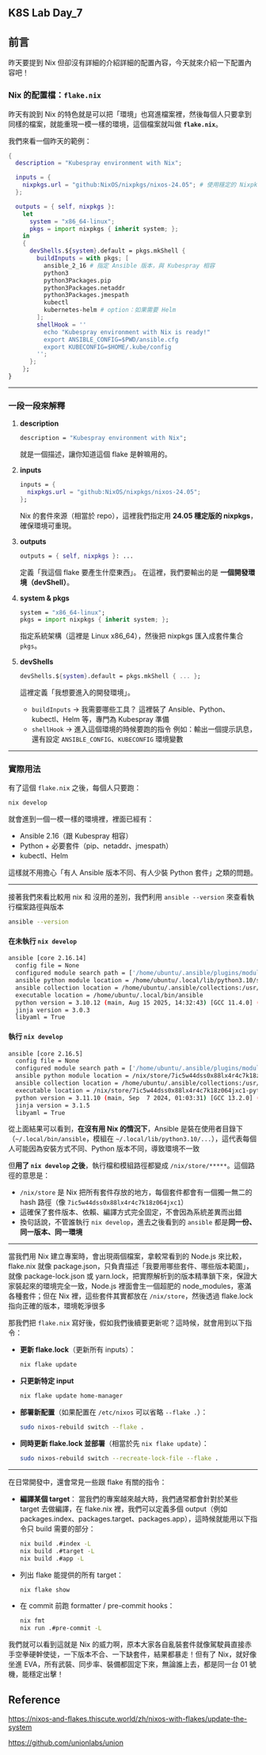 ## K8S Lab Day_7

## 前言
昨天要提到 Nix 但卻沒有詳細的介紹詳細的配置內容，今天就來介紹一下配置內容吧！

### Nix 的配置檔：`flake.nix`

昨天有說到 Nix 的特色就是可以把「環境」也寫進檔案裡，然後每個人只要拿到同樣的檔案，就能重現一模一樣的環境，這個檔案就叫做 **`flake.nix`**。

我們來看一個昨天的範例：

```nix
{
  description = "Kubespray environment with Nix";

  inputs = {
    nixpkgs.url = "github:NixOS/nixpkgs/nixos-24.05"; # 使用穩定的 Nixpkgs 版本
  };

  outputs = { self, nixpkgs }:
    let
      system = "x86_64-linux";
      pkgs = import nixpkgs { inherit system; };
    in
    {
      devShells.${system}.default = pkgs.mkShell {
        buildInputs = with pkgs; [
          ansible_2_16 # 指定 Ansible 版本，與 Kubespray 相容
          python3
          python3Packages.pip
          python3Packages.netaddr
          python3Packages.jmespath
          kubectl
          kubernetes-helm # option：如果需要 Helm
        ];
        shellHook = ''
          echo "Kubespray environment with Nix is ready!"
          export ANSIBLE_CONFIG=$PWD/ansible.cfg
          export KUBECONFIG=$HOME/.kube/config
        '';
      };
    };
}
```

---

### 一段一段來解釋

1. **description**

   ```nix
   description = "Kubespray environment with Nix";
   ```

   就是一個描述，讓你知道這個 flake 是幹嘛用的。

2. **inputs**

   ```nix
   inputs = {
     nixpkgs.url = "github:NixOS/nixpkgs/nixos-24.05";
   };
   ```

   Nix 的套件來源（相當於 repo），這裡我們指定用 **24.05 穩定版的 nixpkgs**，確保環境可重現。

3. **outputs**

   ```nix
   outputs = { self, nixpkgs }: ...
   ```

   定義「我這個 flake 要產生什麼東西」。
   在這裡，我們要輸出的是 **一個開發環境（devShell）**。

4. **system & pkgs**

   ```nix
   system = "x86_64-linux";
   pkgs = import nixpkgs { inherit system; };
   ```

   指定系統架構（這裡是 Linux x86\_64），然後把 nixpkgs 匯入成套件集合 `pkgs`。

5. **devShells**

   ```nix
   devShells.${system}.default = pkgs.mkShell { ... };
   ```

   這裡定義「我想要進入的開發環境」。

   * `buildInputs` → 我需要哪些工具？
     這裡裝了 Ansible、Python、kubectl、Helm 等，專門為 Kubespray 準備
   * `shellHook` → 進入這個環境的時候要跑的指令
     例如：輸出一個提示訊息，還有設定 `ANSIBLE_CONFIG`、`KUBECONFIG` 環境變數

---

### 實際用法

有了這個 `flake.nix` 之後，每個人只要跑：

```bash
nix develop
```

就會進到一個一模一樣的環境裡，裡面已經有：

* Ansible 2.16（跟 Kubespray 相容）
* Python + 必要套件（pip、netaddr、jmespath）
* kubectl、Helm

這樣就不用擔心「有人 Ansible 版本不同、有人少裝 Python 套件」之類的問題。

---

接著我們來看比較用 nix 和 沒用的差別，我們利用 `ansible --version` 來查看執行檔案路徑與版本

```bash
ansible --version
```

#### 在未執行 `nix develop`

```bash
ansible [core 2.16.14]
  config file = None
  configured module search path = ['/home/ubuntu/.ansible/plugins/modules', '/usr/share/ansible/plugins/modules']
  ansible python module location = /home/ubuntu/.local/lib/python3.10/site-packages/ansible
  ansible collection location = /home/ubuntu/.ansible/collections:/usr/share/ansible/collections
  executable location = /home/ubuntu/.local/bin/ansible
  python version = 3.10.12 (main, Aug 15 2025, 14:32:43) [GCC 11.4.0] (/usr/bin/python3)
  jinja version = 3.0.3
  libyaml = True
```

#### 執行 `nix develop`

```bash
ansible [core 2.16.5]
  config file = None
  configured module search path = ['/home/ubuntu/.ansible/plugins/modules', '/usr/share/ansible/plugins/modules']
  ansible python module location = /nix/store/7ic5w44dss0x88lx4r4c7k18z064jxc1-python3.11-ansible-core-2.16.5/lib/python3.11/site-packages/ansible
  ansible collection location = /home/ubuntu/.ansible/collections:/usr/share/ansible/collections
  executable location = /nix/store/7ic5w44dss0x88lx4r4c7k18z064jxc1-python3.11-ansible-core-2.16.5/bin/ansible
  python version = 3.11.10 (main, Sep  7 2024, 01:03:31) [GCC 13.2.0] (/nix/store/s0p1kr5mvs0j42dq5r08kgqbi0k028f2-python3-3.11.10/bin/python3.11)
  jinja version = 3.1.5
  libyaml = True
```

從上面結果可以看到，**在沒有用 Nix 的情況下**，Ansible 是裝在使用者目錄下（`~/.local/bin/ansible`，模組在 `~/.local/lib/python3.10/...`），這代表每個人可能因為安裝方式不同、Python 版本不同，導致環境不一致

但**用了 `nix develop` 之後**，執行檔和模組路徑都變成 `/nix/store/*****`。這個路徑的意思是：

* `/nix/store` 是 Nix 把所有套件存放的地方，每個套件都會有一個獨一無二的 hash 路徑（像 `7ic5w44dss0x88lx4r4c7k18z064jxc1`）
* 這確保了套件版本、依賴、編譯方式完全固定，不會因為系統差異而出錯
* 換句話說，不管誰執行 `nix develop`，進去之後看到的 `ansible` 都是**同一份、同一版本、同一環境**

---

當我們用 Nix 建立專案時，會出現兩個檔案，拿較常看到的 Node.js 來比較，flake.nix 就像 package.json，只負責描述「我要用哪些套件、哪些版本範圍」，就像 package-lock.json 或 yarn.lock，把實際解析到的版本精準鎖下來，保證大家裝起來的環境完全一致，Node.js 裡面會生一個超肥的 node_modules，塞滿各種套件；但在 Nix 裡，這些套件其實都放在 `/nix/store`，然後透過 flake.lock 指向正確的版本，環境乾淨很多

那我們把 `flake.nix` 寫好後，假如我們後續要更新呢？這時候，就會用到以下指令：

* **更新 flake.lock**（更新所有 inputs）：

  ```bash
  nix flake update
  ```
* **只更新特定 input**

  ```bash
  nix flake update home-manager
  ```
* **部署新配置**（如果配置在 `/etc/nixos` 可以省略 `--flake .`）：

  ```bash
  sudo nixos-rebuild switch --flake .
  ```
* **同時更新 flake.lock 並部署**（相當於先 `nix flake update`）：

  ```bash
  sudo nixos-rebuild switch --recreate-lock-file --flake .
  ```

---

在日常開發中，還會常見一些跟 flake 有關的指令：

* **編譯某個 target**：
當我們的專案越來越大時，我們通常都會針對於某些 target 去做編譯，在 flake.nix 裡，我們可以定義多個 output（例如 packages.index、packages.target、packages.app），這時候就能用以下指令只 build 需要的部分：
  ```bash
  nix build .#index -L
  nix build .#target -L
  nix build .#app -L
  ```

* 列出 flake 能提供的所有 target：

  ```bash
  nix flake show
  ```

* 在 commit 前跑 formatter / pre-commit hooks：

  ```bash
  nix fmt
  nix run .#pre-commit -L
  ```


我們就可以看到這就是 Nix 的威力啊，原本大家各自亂裝套件就像駕駛員直接赤手空拳硬幹使徒，一下版本不合、一下缺套件，結果都暴走！但有了 Nix，就好像坐進 EVA，所有武裝、同步率、裝備都固定下來，無論誰上去，都是同一台 01 號機，能穩定出擊！

## Reference

https://nixos-and-flakes.thiscute.world/zh/nixos-with-flakes/update-the-system

https://github.com/unionlabs/union
